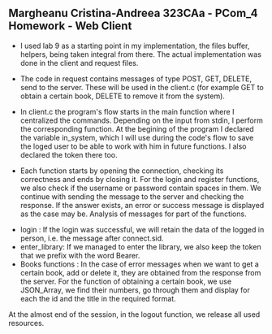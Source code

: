 ## Margheanu Cristina-Andreea 323CAa - PCom_4 Homework - Web Client

* I used lab 9 as a starting point in my implementation, the files buffer, helpers, being taken integral from there. The actual implementation was done in the client and request files. 

* The code in request contains messages of type POST, GET, DELETE, send to the server. These will be used in the client.c (for example GET to obtain a certain book, DELETE to remove it from the system).

* In client.c the program's flow starts in the main function where I centralized the
commands. Depending on the input from stdin, I perform the corresponding function. 
At the begining of the program I declared the variable in_system, which I will use during the code's flow to save the loged user to be able to work with him in future functions. I also declared the token there too.

* Each function starts by opening the connection, checking its correctness and ends by closing it.
For the login and register functions, we also check if the username or password contain spaces in them.
We continue with sending the message to the server and checking the response. If the answer exists, an error or success message is displayed as the case may be.
Analysis of messages for part of the functions.
- login : If the login was successful, we will retain the data of the logged in person, i.e. the message after connect.sid.
- enter_library: If we managed to enter the library, we also keep the token that we prefix with the word Bearer.
- Books functions : In the case of error messages when we want to get a certain book, add or delete it, they are obtained from the response from the server. For the function of obtaining a certain book, we use JSON_Array,
   we find their numbers, go through them and display for each the id and the title in the required format.

At the almost end of the session, in the logout function, we release all used resources.
